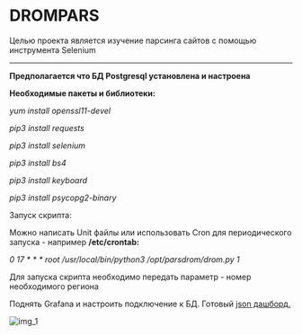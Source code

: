 # DROMPARS
Целью проекта является изучение парсинга сайтов с помощью инструмента Selenium
___
<b>Предполагается что БД Postgresql установлена и настроена</b>

<b>Необходимые пакеты и библиотеки:</b>

<i>yum install openssl11-devel

pip3 install requests  

pip3 install selenium

pip3 install bs4

pip3 install keyboard

pip3 install psycopg2-binary</i>

Запуск скрипта:

Можно написать Unit файлы или использовать Cron для периодического запуска - например <b>/etc/crontab:</b>

  <i>0 17 *  *  * root /usr/local/bin/python3 /opt/parsdrom/drom.py 1</i>

Для запуска скрипта необходимо передать параметр - номер необходимого региона

Поднять Grafana и настроить подключение к БД. Готовый <a href="https://github.com/Arkady1996/drompars/blob/main/jsonmodel">json дашборд.</a>

![img_1](https://github.com/Arkady1996/drompars/blob/main/images/drom_dashboard.PNG)
